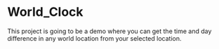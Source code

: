 # World_Clock
This project is going to be a demo where you can get the time and day difference in any world location from your selected location.
